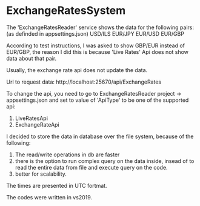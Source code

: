 # ExchangeRatesSystem

The 'ExchangeRatesReader' service shows the data for the following pairs: (as definded in appsettings.json)
USD/ILS
EUR/JPY
EUR/USD
EUR/GBP

According to test instructions, I was asked to show GBP/EUR instead of EUR/GBP, the reason I did this is because 'Live Rates' Api does not show data about that pair.

Usually, the exchange rate api does not update the data.

Url to request data: http://localhost:25670/api/ExchangeRates

To change the api, you need to go to ExchangeRatesReader project -> appsettings.json
and set to value of 'ApiType' to be one of the supported api:
1. LiveRatesApi
2. ExchangeRateApi

I decided to store the data in database over the file system, because of the following:
1. The read/write operations in db are faster
2. there is the option to run complex query on the data inside, insead of to read the entire data from file and execute query on the code.
3. better for scalability.

The times are presented in UTC fortmat.

The codes were written in vs2019.
